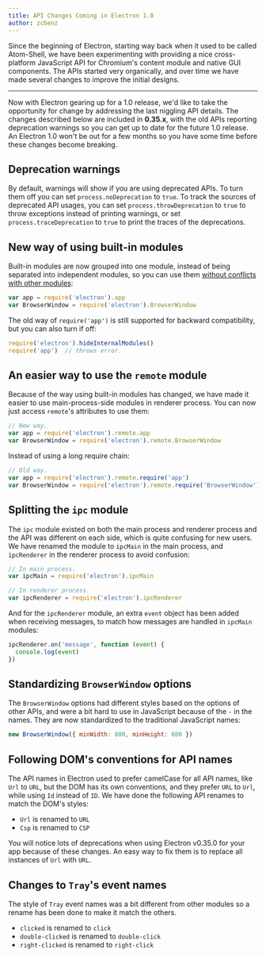```yaml
---
title: API Changes Coming in Electron 1.0
author: zcbenz
---
```


Since the beginning of Electron, starting way back when it used to be called Atom-Shell, we have been experimenting with providing a nice cross-platform JavaScript API for Chromium's content module and native GUI components. The APIs started very organically, and over time we have made several changes to improve the initial designs.

---

Now with Electron gearing up for a 1.0 release, we'd like to take the opportunity for change by addressing the last niggling API details. The changes described below are included in **0.35.x**, with the old APIs reporting deprecation warnings so you can get up to date for the future 1.0 release. An Electron 1.0 won't be out for a few months so you have some time before these changes become breaking.

## Deprecation warnings

By default, warnings will show if you are using deprecated APIs. To turn them off you can set `process.noDeprecation` to `true`. To track the sources of deprecated API usages, you can set `process.throwDeprecation` to `true` to throw exceptions instead of printing warnings, or set `process.traceDeprecation` to `true` to print the traces of the deprecations.

## New way of using built-in modules

Built-in modules are now grouped into one module, instead of being separated into independent modules, so you can use them [without conflicts with other modules][issue-387]:

```javascript
var app = require('electron').app
var BrowserWindow = require('electron').BrowserWindow
```

The old way of `require('app')` is still supported for backward compatibility, but you can also turn if off:

```javascript
require('electron').hideInternalModules()
require('app')  // throws error.
```

## An easier way to use the `remote` module

Because of the way using built-in modules has changed, we have made it easier to use main-process-side modules in renderer process. You can now just access `remote`'s attributes to use them:

```javascript
// New way.
var app = require('electron').remote.app
var BrowserWindow = require('electron').remote.BrowserWindow
```

Instead of using a long require chain:

```javascript
// Old way.
var app = require('electron').remote.require('app')
var BrowserWindow = require('electron').remote.require('BrowserWindow')
```

## Splitting the `ipc` module

The `ipc` module existed on both the main process and renderer process and the API was different on each side, which is quite confusing for new users. We have renamed the module to `ipcMain` in the main process, and `ipcRenderer` in the renderer process to avoid confusion:

```javascript
// In main process.
var ipcMain = require('electron').ipcMain
```

```javascript
// In renderer process.
var ipcRenderer = require('electron').ipcRenderer
```

And for the `ipcRenderer` module, an extra `event` object has been added when receiving messages, to match how messages are handled in `ipcMain` modules:

```javascript
ipcRenderer.on('message', function (event) {
  console.log(event)
})
```

## Standardizing `BrowserWindow` options

The `BrowserWindow` options had different styles based on the options of other APIs, and were a bit hard to use in JavaScript because of the `-` in the names. They are now standardized to the traditional JavaScript names:

```javascript
new BrowserWindow({ minWidth: 800, minHeight: 600 })
```

## Following DOM's conventions for API names

The API names in Electron used to prefer camelCase for all API names, like `Url` to `URL`, but the DOM has its own conventions, and they prefer `URL` to `Url`, while using `Id` instead of `ID`. We have done the following API renames to match the DOM's styles:

* `Url` is renamed to `URL`
* `Csp` is renamed to `CSP`

You will notice lots of deprecations when using Electron v0.35.0 for your app because of these changes. An easy way to fix them is to replace all instances of `Url` with `URL`.

## Changes to `Tray`'s event names

The style of `Tray` event names was a bit different from other modules so a rename has been done to make it match the others.

* `clicked` is renamed to `click`
* `double-clicked` is renamed to `double-click`
* `right-clicked` is renamed to `right-click`

[issue-387]: https://github.com/atom/electron/issues/387
